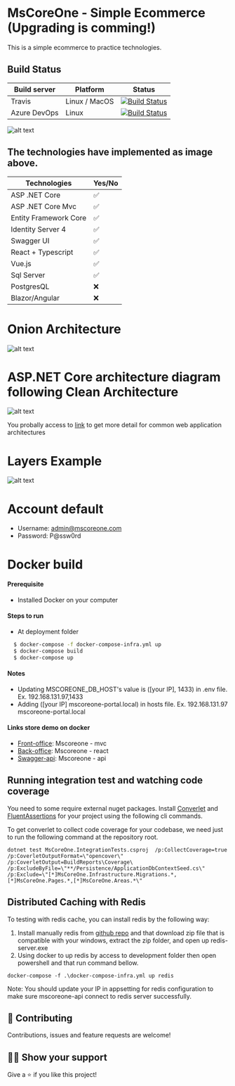 
 # MsCoreOne - Simple Ecommerce (Upgrading is comming!)

 This is a simple ecommerce to practice technologies.

## Build Status
| Build server    | Platform       | Status      |
|-----------------|----------------|-------------|
|Travis           | Linux / MacOS  |[![Build Status](https://travis-ci.com/trungcaot/MsCoreOne.svg?branch=master)](https://travis-ci.com/github/trungcaot/MsCoreOne) |
|Azure DevOps     | Linux          |[![Build Status](https://dev.azure.com/trungcaot/MsCoreOne/_apis/build/status/trungcaot.MsCoreOne?branchName=master)](https://dev.azure.com/trungcaot/MsCoreOne/_build/latest?definitionId=1&branchName=master) |

![alt text](/docs/imgs/mscoreone_architecture_v1.png)

## The technologies have implemented as image above.
| Technologies    | Yes/No       |
|-----------------|----------------|
|ASP .NET Core | ✅ |
|ASP .NET Core Mvc | ✅ |
|Entity Framework Core | ✅ |
|Identity Server 4 | ✅ |
|Swagger UI | ✅ |
|React + Typescript | ✅ |
|Vue.js | ✅ |
|Sql Server | ✅ |
|PostgresQL |❌ |
|Blazor/Angular |❌ |

# Onion Architecture
![alt text](/docs/imgs/onion_architecture.png)

# ASP.NET Core architecture diagram following Clean Architecture
![alt text](https://docs.microsoft.com/en-us/dotnet/architecture/modern-web-apps-azure/media/image5-9.png)

You probally access to [link](https://docs.microsoft.com/en-us/dotnet/architecture/modern-web-apps-azure/common-web-application-architectures) to get more detail for common web application architectures 

# Layers Example
![alt text](/docs/imgs/layers_example.png)

# Account default
 - Username: admin@mscoreone.com
 - Password: P@ssw0rd


# Docker build

#### Prerequisite

 - Installed Docker on your computer

#### Steps to run

- At deployment folder

```sh
  $ docker-compose -f docker-compose-infra.yml up
  $ docker-compose build
  $ docker-compose up
```

#### Notes

- Updating MSCOREONE_DB_HOST's value is ([your IP], 1433) in .env file. Ex. 192.168.131.97,1433
- Adding ([your IP] mscoreone-portal.local) in hosts file. Ex. 192.168.131.97 mscoreone-portal.local

#### Links store demo on docker

 - [Front-office](http://mscoreone-portal.local:5003/): Mscoreone - mvc
 - [Back-office](http://mscoreone-portal.local:3000/): Mscoreone - react
 - [Swagger-api](http://mscoreone-portal.local:5001/): Mscoreone - api

## Running integration test and watching code coverage

You need to some require external nuget packages. Install [Converlet](https://www.nuget.org/packages/coverlet.msbuild/) and [FluentAssertions](https://www.nuget.org/packages/FluentAssertions/) for your project using the following cli commands.

To get converlet to collect code coverage for your codebase, we need just to run the following command at the repository root.

```
dotnet test MsCoreOne.IntegrationTests.csproj  /p:CollectCoverage=true /p:CoverletOutputFormat=\"opencover\" /p:CoverletOutput=BuildReports\Coverage\ /p:ExcludeByFile=\"**/Persistence/ApplicationDbContextSeed.cs\" /p:Exclude=\"[*]MsCoreOne.Infrastructure.Migrations.*,[*]MsCoreOne.Pages.*,[*]MsCoreOne.Areas.*\"

```

## Distributed Caching with Redis
To testing with redis cache, you can install redis by the following way:
1. Install manually redis from [ github repo](https://github.com/microsoftarchive/redis/releases/tag/win-3.0.504) and that download zip file that is compatible with your windows, extract the zip folder, and open up redis-server.exe 
2. Using docker to up redis by access to development folder then open powershell and that run command bellow.
```
docker-compose -f .\docker-compose-infra.yml up redis
```
Note: You should update your IP in appsetting for redis configuration to make sure mscoreone-api connect to redis server successfully.


## :handshake: Contributing

Contributions, issues and feature requests are welcome!


## :man_astronaut: Show your support

Give a :star: if you like this project!
